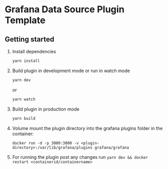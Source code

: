 # Grafana Data Source Plugin Template

## Getting started

1. Install dependencies

   ```bash
   yarn install
   ```

2. Build plugin in development mode or run in watch mode

   ```bash
   yarn dev
   ```

   or

   ```bash
   yarn watch
   ```

3. Build plugin in production mode

   ```bash
   yarn build
   ```
4. Volume mount the plugin directory into the grafana plugins folder in the container:

   ```docker run -d -p 3000:3000 -v <plugin-directory>:/var/lib/grafana/plugins grafana/grafana```

5. For running the plugin post any changes run ```yarn dev && docker restart <containerid/containername>```
